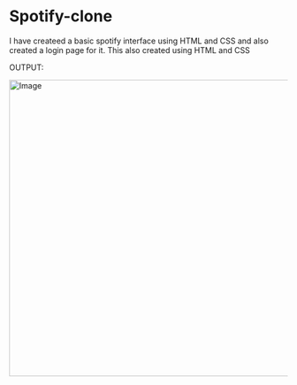 # Spotify-clone

I have createed a basic spotify interface using HTML and CSS and also created a login page for it. This also created using HTML and CSS

OUTPUT:

<img width="1257" height="536" alt="Image" src="https://github.com/user-attachments/assets/997d55ab-28d4-4f57-931c-11bd3e0c5f46" />

